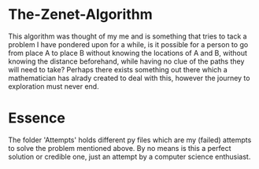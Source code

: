 # The-Zenet-Algorithm
This algorithm was thought of my me and is something that tries to tack a problem I have pondered upon for a while, is it possible for a person to go from place A to place B without knowing the locations of A and B, without knowing the distance beforehand, while having no clue of the paths they will need to take? Perhaps there exists something out there which a mathematician has alrady created to deal with this, however the journey to exploration must never end.

# Essence

The folder 'Attempts' holds different py files which are my (failed) attempts to solve the problem mentioned above.
By no means is this a perfect solution or credible one, just an attempt by a computer science enthusiast.
